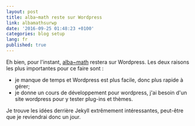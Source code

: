 ```yaml
---
layout: post
title: alba~math reste sur Wordpress
link: albamathsurwp
date: '2016-09-25 01:48:23 +0100'
categories: blog setup
lang: fr
published: true
---
```


Eh bien, pour l'instant, [alba~math](http://albamath.com) restera sur Wordpress.
Les deux raisons les plus importantes pour ce faire sont : 

  *  je manque de temps et Wordpress est plus facile, donc plus rapide à gérer;
  *  je donne un cours de développement pour wordpress, j'ai besoin d'un site wordpress pour y tester plug-ins et thèmes.

Je trouve les idées derrière Jekyll extrêmement intéressantes, peut-être que je reviendrai donc un jour.

